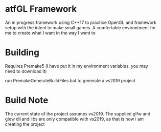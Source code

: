 # atfGL Framework
An in progress framework using C++17 to practice OpenGL and framework setup with the intent to make small games. 
A comfortable environtment for me to create what I want in the way I want to

# Building
Requires Premake5 (I have put it in my environment variables, you may need to download it)

run PremakeGenerateBuildFiles.bat to generate a vs2019 project

# Build Note
The current state of the project assumes vs2019. 
The supplied glfw and glew dll and libs are only compatible with vs2019, as that is how I am creating the project

